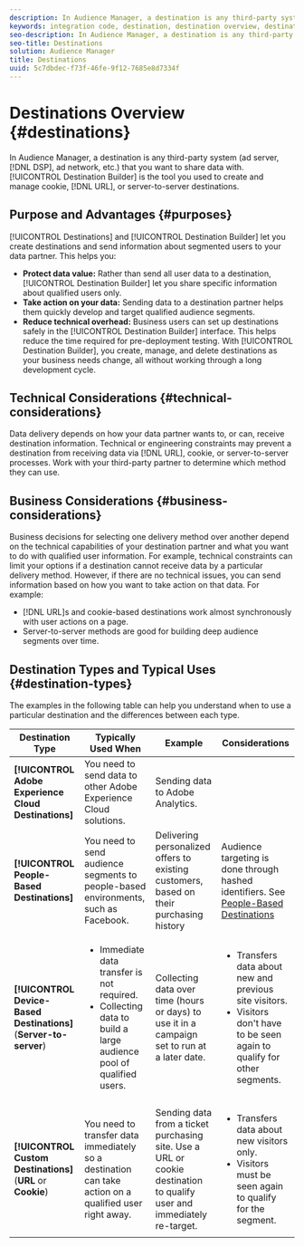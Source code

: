 ```yaml
---
description: In Audience Manager, a destination is any third-party system (ad server, DSP, ad network, etc.) that you want to share data with. Destination Builder is the tool you used to create and manage cookie, URL, or server-to-server destinations.
keywords: integration code, destination, destination overview, destination, destination, destination, destination, destination, destination, destination, destination, destination, destination, destination
seo-description: In Audience Manager, a destination is any third-party system (ad server, DSP, ad network, etc.) that you want to share data with. Destination Builder is the tool you used to create and manage cookie, URL, or server-to-server destinations.
seo-title: Destinations
solution: Audience Manager
title: Destinations
uuid: 5c7dbdec-f73f-46fe-9f12-7685e8d7334f
---
```


# Destinations Overview {#destinations}

In Audience Manager, a destination is any third-party system (ad server, [!DNL DSP], ad network, etc.) that you want to share data with. [!UICONTROL Destination Builder] is the tool you used to create and manage cookie, [!DNL URL], or server-to-server destinations.

## Purpose and Advantages {#purposes}

<!-- c_destinations.xml -->

[!UICONTROL Destinations] and [!UICONTROL Destination Builder] let you create destinations and send information about segmented users to your data partner. This helps you:

* **Protect data value:** Rather than send all user data to a destination, [!UICONTROL Destination Builder] let you share specific information about qualified users only.
* **Take action on your data:** Sending data to a destination partner helps them quickly develop and target qualified audience segments.
* **Reduce technical overhead:** Business users can set up destinations safely in the [!UICONTROL Destination Builder] interface. This helps reduce the time required for pre-deployment testing. With [!UICONTROL Destination Builder], you create, manage, and delete destinations as your business needs change, all without working through a long development cycle.

## Technical Considerations {#technical-considerations}

<!-- destination-delivery-methods.xml -->

Data delivery depends on how your data partner wants to, or can, receive destination information. Technical or engineering constraints may prevent a destination from receiving data via [!DNL URL], cookie, or server-to-server processes. Work with your third-party partner to determine which method they can use.

## Business Considerations {#business-considerations}

Business decisions for selecting one delivery method over another depend on the technical capabilities of your destination partner and what you want to do with qualified user information. For example, technical constraints can limit your options if a destination cannot receive data by a particular delivery method. However, if there are no technical issues, you can send information based on how you want to take action on that data. For example:

* [!DNL URL]s and cookie-based destinations work almost synchronously with user actions on a page.
* Server-to-server methods are good for building deep audience segments over time.

## Destination Types and Typical Uses {#destination-types}

The examples in the following table can help you understand when to use a particular destination and the differences between each type.

| Destination Type | Typically Used When | Example | Considerations |
|--- |--- |--- |--- |
|**[!UICONTROL Adobe Experience Cloud Destinations]**|You need to send data to other Adobe Experience Cloud solutions.|Sending data to Adobe Analytics.||
|**[!UICONTROL People-Based Destinations]**|You need to send audience segments to people-based environments, such as Facebook.|Delivering personalized offers to existing customers, based on their purchasing history|Audience targeting is done through hashed identifiers. See [People-Based Destinations](people-based-destinations-overview.md)|
|**[!UICONTROL Device-Based Destinations]** (**Server-to-server**)|<ul><li>Immediate data transfer is not required.</li><li>Collecting data to build a large audience pool of qualified users.</li></ul>|Collecting data over time (hours or days) to use it in a campaign set to run at a later date.|<ul><li>Transfers data about new and previous site visitors. </li><li>Visitors don't have to be seen again to qualify for other segments.</li></ul>|
|**[!UICONTROL Custom Destinations]** (**URL** or **Cookie**)|You need to transfer data immediately so a destination can take action on a qualified user right away.|Sending data from a ticket purchasing site. Use a URL or cookie destination to qualify user and immediately re-target.|<ul><li>Transfers data about new visitors only. </li><li>Visitors must be seen again to qualify for the segment.</li></ul>|

